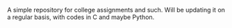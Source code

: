 A simple repository for college assignments and such.
Will be updating it on a regular basis, with codes in C and maybe Python.